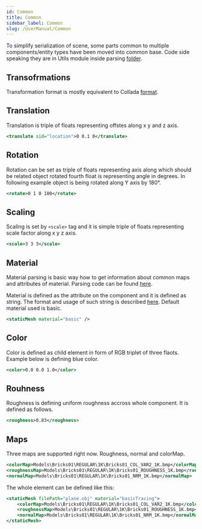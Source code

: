 ```yaml
---
id: Common
title: Common
sidebar_label: Common
slug: /UserManual/Common
---
```


To simplify serialization of scene, some parts common to multiple components/entity types have been moved into common base. Code side speaking they are in Utils module inside parsing [folder](https://github.com/MySchoolEngine/GLEngine/tree/master/Utils/Utils/Parsing).

## Transofrmations

Transformation format is mostly equivalent to Collada [format](https://www.khronos.org/files/collada_spec_1_4.pdf).

## Translation

Translation is triple of floats representing offstes along x y and z axis.
```xml
<translate sid="location">0 0.1 0</translate>
```
## Rotation
Rotation can be set as triple of floats representing axis along which should be related object rotated fourth float is representing angle in degrees. In following example object is being rotated along Y axis by 180°.
```xml
<rotate>0 1 0 180</rotate>
```
## Scaling
Scaling is set by ```<scale>``` tag and it is simple triple of floats representing scale factor along x y z axis.
```xml
<scale>3 3 3</scale>
```
## Material

Material parsing is basic way how to get information about common maps and attributes of material. Parsing code can be found [here](https://github.com/MySchoolEngine/GLEngine/blob/master/Utils/Utils/Parsing/MaterialParser.h).

Material is defined as the attribute on the component and it is defined as string. The format and usage of such string is described [here](/docs/CodeManual/Shaders). Default material used is basic.
```xml
<staticMesh material="basic" />
```

## Color
Color is defined as child element in form of RGB triplet of three flaots. Example below is defining blue color.
```xml
<color>0.0 0.0 1.0</color>
```

## Rouhness
Roughness is defining uniform roughness accross whole component. It is defined as follows.
```xml
<roughness>0.83</roughness>
```

## Maps
Three maps are supported right now. Roughness, normal and colorMap.
```xml
<colorMap>Models\Bricks01\REGULAR\1K\Bricks01_COL_VAR2_1K.bmp</colorMap>
<roughnessMap>Models\Bricks01\REGULAR\1K\Bricks01_ROUGHNESS_1K.bmp</roughnessMap>
<normalMap>Models\Bricks01\REGULAR\1K\Bricks01_NRM_1K.bmp</normalMap>
```

The whole element can be defined like this:
```xml
<staticMesh filePath="plane.obj" material="basicTracing">
    <colorMap>Models\Bricks01\REGULAR\1K\Bricks01_COL_VAR2_1K.bmp</colorMap>
    <roughnessMap>Models\Bricks01\REGULAR\1K\Bricks01_ROUGHNESS_1K.bmp</roughnessMap>
    <normalMap>Models\Bricks01\REGULAR\1K\Bricks01_NRM_1K.bmp</normalMap>
</staticMesh>
```